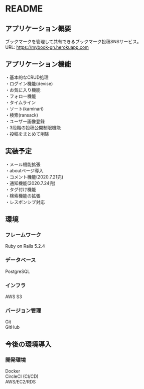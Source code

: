 # README

## アプリケーション概要
ブックマークを管理して共有できるブックマーク投稿SNSサービス。
<br>URL: https://mybook-gn.herokuapp.com

## アプリケーション機能
・基本的なCRUD処理<br>
・ログイン機能(devise)<br>
・お気に入り機能<br>
・フォロー機能<br>
・タイムライン<br>
・ソート(kaminari)<br>
・検索(ransack)<br>
・ユーザー画像登録<br>
・3段階の投稿公開制限機能<br>
・投稿をまとめて削除

## 実装予定
・メール機能拡張<br>
・aboutページ導入<br>
・コメント機能(2020.7.21完)<br>
・通知機能(2020.7.24完)<br>
・タグ付け機能<br>
・検索機能の拡張<br>
・レスポンシブ対応

## 環境
### フレームワーク<br>
Ruby on Rails 5.2.4<br>
### データベース<br>
PostgreSQL<br>
### インフラ<br>
AWS S3<br>
### バージョン管理<br>
Git<br>
GitHub

## 今後の環境導入
### 開発環境<br>
Docker<br>
CircleCI (CI/CD)<br>
AWS/EC2/RDS<br>

